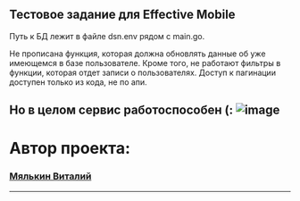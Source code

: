 ## Тестовое задание для Effective Mobile

Путь к БД лежит в файле dsn.env рядом с main.go.

Не прописана функция, которая должна обновлять данные об уже имеющемся в базе пользователе. 
Кроме того, не работают фильтры в функции, которая отдет записи о пользователях. 
Доступ к пагинации доступен только из кода, не по апи.

Но в целом сервис работоспособен (:
![image](https://github.com/VitalyMyalkin/EM/assets/102473387/bebe3e20-2088-4841-a785-5d4ff473f7d1)
------------
# Автор проекта:
### [Мялькин Виталий](https://github.com/VitalyMyalkin)

------------

